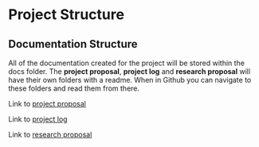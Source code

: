 # Project Structure
## Documentation Structure 
All of the documentation created for the project will be stored within the docs folder. The **project proposal**, **project log** and **research proposal** will have their own folders with a readme. When in Github you can navigate to these folders and read them from there. 

Link to [project proposal](https://github.com/cstainsby/B-Onion/tree/main/docs/project-proposal)

Link to [project log](https://github.com/cstainsby/B-Onion/tree/main/docs/project-log)

Link to [research proposal](https://github.com/cstainsby/B-Onion/tree/main/docs/research-proposal)